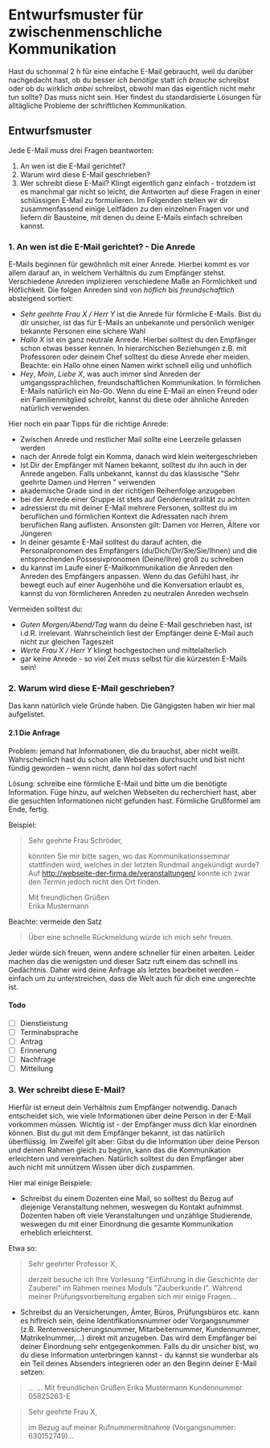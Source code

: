 # Entwurfsmuster für zwischenmenschliche Kommunikation

Hast du schonmal 2 h für eine einfache E-Mail gebraucht, weil du darüber nachgedacht hast, ob du besser *ich benötige* statt *ich brauche* schreibst oder ob du wirklich *anbei* schreibst, obwohl man das eigentlich nicht mehr tun sollte? Das muss nicht sein. Hier findest du standardisierte Lösungen für alltägliche Probleme der schriftlichen Kommunikation.

## Entwurfsmuster
Jede E-Mail muss drei Fragen beantworten:
1. An wen ist die E-Mail gerichtet?
2. Warum wird diese E-Mail geschrieben?
3. Wer schreibt diese E-Mail?
Klingt eigentlich ganz einfach - trotzdem ist es manchmal gar nicht so leicht, die Antworten auf diese Fragen in einer schlüssigen E-Mail zu formulieren.
Im Folgenden stellen wir dir zusammenfassend einige Leitfäden zu den einzelnen Fragen vor und liefern dir Bausteine, mit denen du deine E-Mails einfach schreiben kannst.


### 1. An wen ist die E-Mail gerichtet? - Die Anrede
E-Mails beginnen für gewöhnlich mit einer Anrede. Hierbei kommt es vor allem darauf an, in welchem Verhältnis du zum Empfänger stehst. Verschiedene Anreden implizieren verschiedene Maße an Förmlichkeit und Höflichkeit.
Die folgen Anreden sind von *höflich* bis *freundschaftlich* absteigend sortiert:

* *Sehr geehrte Frau X / Herr Y* ist die Anrede für förmliche E-Mails. Bist du dir unsicher, ist das für E-Mails an unbekannte und persönlich weniger bekannte Personen eine sichere Wahl
* *Hallo X* ist ein ganz neutrale Anrede. Hierbei solltest du den Empfänger schon etwas besser kennen. In hierarchischen Beziehungen z.B. mit Professoren oder deinem Chef solltest du diese Anrede eher meiden. Beachte: ein Hallo ohne einen Namen wirkt schnell eilig und unhöflich
* *Hey*, *Moin*, *Liebe X*, was auch immer sind Anreden der umgangssprachlichen, freundschaftlichen Kommunikation. In förmlichen E-Mails natürlich ein No-Go. Wenn du eine E-Mail an einen Freund oder ein Familienmitglied schreibt, kannst du diese oder ähnliche Anreden natürlich verwenden.

Hier noch ein paar Tipps für die richtige Anrede:

* Zwischen Anrede und restlicher Mail sollte eine Leerzeile gelassen werden
* nach der Anrede folgt ein Komma, danach wird klein weitergeschrieben
* Ist Dir der Empfänger mit Namen bekannt, solltest du ihn auch in der Anrede angeben. Falls unbekannt, kannst du das klassische "Sehr geehrte Damen und Herren " verwenden
* akademische Grade sind in der richtigen Reihenfolge anzugeben
* bei der Anrede einer Gruppe ist stets auf Genderneutralität zu achten
* adressierst du mit deiner E-Mail mehrere Personen, solltest du im beruflichen und förmlichen Kontext die Adressaten nach ihrem beruflichen Rang auflisten. Ansonsten gilt: Damen vor Herren, Ältere vor Jüngeren
* In deiner gesamte E-Mail solltest du darauf achten, die Personalpronomen des Empfängers (du/Dich/Dir/Sie/Sie/Ihnen) und die entsprechenden Possesivpronomen (Deine/Ihre) groß zu schreiben
* du kannst im Laufe einer E-Mailkommunikation die Anreden den Anreden des Empfängers anpassen. Wenn du das Gefühl hast, ihr bewegt euch auf einer Augenhöhe und die Konversation erlaubt es, kannst du von förmlicheren Anreden zu neutralen Anreden wechseln

Vermeiden solltest du:

* *Guten Morgen/Abend/Tag* wann du deine E-Mail geschrieben hast, ist i.d.R. irrelevant. Wahrscheinlich liest der Empfänger deine E-Mail auch nicht zur gleichen Tageszeit
* *Werte Frau X / Herr Y* klingt hochgestochen und mittelalterlich
* gar keine Anrede - so viel Zeit muss selbst für die kürzesten E-Mails sein!

### 2. Warum wird diese E-Mail geschrieben?

Das kann natürlich viele Gründe haben. Die Gängigsten haben wir hier mal aufgelistet.

#### 2.1 Die Anfrage

Problem: jemand hat Informationen, die du brauchst, aber nicht weißt. Wahrscheinlich hast du schon alle Webseiten durchsucht und bist nicht fündig geworden – wenn nicht, dann hol das sofort nach! 

Lösung: schreibe eine förmliche E-Mail und bitte um die benötigte Information. Füge hinzu, auf welchen Webseiten du recherchiert hast, aber die gesuchten Informationen nicht gefunden hast. Förmliche Grußformel am Ende, fertig.

Beispiel:

> Sehr geehrte Frau Schröder,
>
> könnten Sie mir bitte sagen, wo das Kommunikationsseminar stattfinden wird, welches in der letzten Rundmail angekündigt wurde? Auf http://webseite-der-firma.de/veranstaltungen/ konnte ich zwar den Termin jedoch nicht den Ort finden.
>
> Mit freundlichen Grüßen  
> Erika Mustermann

Beachte: vermeide den Satz

> Über eine schnelle Rückmeldung würde ich mich sehr freuen.

Jeder würde sich freuen, wenn andere schneller für einen arbeiten. Leider machen das die wenigsten und dieser Satz ruft einem das schnell ins Gedächtnis. Daher wird deine Anfrage als letztes bearbeitet werden – einfach um zu unterstreichen, dass die Welt auch für dich eine ungerechte ist.

#### Todo

- [ ] Dienstleistung
- [ ] Terminabsprache
- [ ] Antrag
- [ ] Erinnerung
- [ ] Nachfrage
- [ ] Mitteilung

### 3. Wer schreibt diese E-Mail?

Hierfür ist erneut dein Verhältnis zum Empfänger notwendig. Danach entscheidet sich, wie viele Informationen über deine Person in der E-Mail vorkommen müssen. Wichtig ist - der Empfänger muss dich klar einordnen können. Bist du gut mit dem Empfänger bekannt, ist das natürlich überflüssig. Im Zweifel gilt aber: Gibst du die Information über deine Person und deinen Rahmen gleich zu beginn, kann das die Kommunikation erleichtern und vereinfachen. Natürlich solltest du den Empfänger aber auch nicht mit unnützem Wissen über dich zuspammen.

Hier mal einige Beispiele:

* Schreibst du einem Dozenten eine Mail, so solltest du Bezug auf diejenige Veranstaltung nehmen, weswegen du Kontakt aufnimmst. Dozenten haben oft viele Veranstaltungen und unzählige Studierende, weswegen du mit einer Einordnung die gesamte Kommunikation erheblich erleichterst.

Etwa so: 

> Sehr geehrter Professor X,
>
> derzeit besuche ich Ihre Vorlesung "Einführung in die Geschichte der Zauberei" im Rahmen meines Moduls "Zauberkunde I". Während meiner Prüfungsvorbereitung ergaben sich mir einige Fragen...

* Schreibst du an Versicherungen, Ämter, Büros, Prüfungsbüros etc. kann es hiflreich sein, deine Identifikationsnummer oder Vorgangsnummer (z.B. Rentenversicherungsnummer, Mitarbeiternummer, Kundennummer, Matrikelnummer,...) direkt mit anzugeben. Das wird dem Empfänger bei deiner Einordnung sehr entgegenkommen. Falls du dir unsicher bist, wo du diese Information unterbringen kannst - du kannst sie wunderbar als ein Teil deines Absenders integrieren oder an den Beginn deiner E-Mail setzen:

> ...
> ...
> Mit freundlichen Grüßen 
> Erika Mustermann 
> Kundennummer 05825263-E

> Sehr geehrte Frau X,
>
> im Bezug auf meiner Rufnummermitnahme (Vorgangsnummer: 630152749)...
